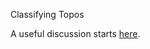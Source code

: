 Classifying Topos

A useful discussion starts
[here](http://golem.ph.utexas.edu/category/2007/10/geometric_representation_theor_2.html#c012724).